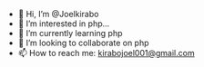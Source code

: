 - 👋 Hi, I’m @Joelkirabo
- 👀 I’m interested in php...
- 🌱 I’m currently learning php
- 💞️ I’m looking to collaborate on php
- 📫 How to reach me:  kirabojoel001@gmail.com 

<!---
Joelkirabo/Joelkirabo is a ✨ special ✨ repository because its `README.md` (this file) appears on your GitHub profile.
You can click the Preview link to take a look at your changes.
--->

